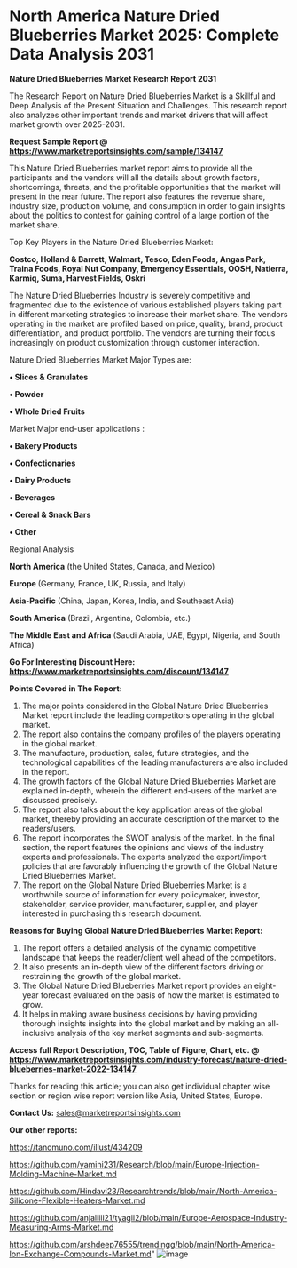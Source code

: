 # North America Nature Dried Blueberries Market 2025: Complete Data Analysis 2031

<strong>Nature Dried Blueberries Market Research Report 2031</strong>

The Research Report on Nature Dried Blueberries Market is a Skillful and Deep Analysis of the Present Situation and Challenges. This research report also analyzes other important trends and market drivers that will affect market growth over 2025-2031.

<strong>Request Sample Report @ <a href=https://www.marketreportsinsights.com/sample/134147>https://www.marketreportsinsights.com/sample/134147</a></strong>

This Nature Dried Blueberries market report aims to provide all the participants and the vendors will all the details about growth factors, shortcomings, threats, and the profitable opportunities that the market will present in the near future. The report also features the revenue share, industry size, production volume, and consumption in order to gain insights about the politics to contest for gaining control of a large portion of the market share.

Top Key Players in the Nature Dried Blueberries Market:

<strong>Costco, Holland & Barrett, Walmart, Tesco, Eden Foods, Angas Park, Traina Foods, Royal Nut Company, Emergency Essentials, OOSH, Natierra, Karmiq, Suma, Harvest Fields, Oskri</strong>

The Nature Dried Blueberries Industry is severely competitive and fragmented due to the existence of various established players taking part in different marketing strategies to increase their market share. The vendors operating in the market are profiled based on price, quality, brand, product differentiation, and product portfolio. The vendors are turning their focus increasingly on product customization through customer interaction.

Nature Dried Blueberries Market Major Types are:

<strong>• Slices & Granulates

• Powder

• Whole Dried Fruits</strong>

Market Major end-user applications :

<strong>• Bakery Products

• Confectionaries

• Dairy Products

• Beverages

• Cereal & Snack Bars

• Other</strong>

Regional Analysis

</u><strong><b>North America</b></strong> (the United States, Canada, and Mexico)

<strong><b>Europe </b></strong>(Germany, France, UK, Russia, and Italy)

<strong><b>Asia-Pacific</b></strong> (China, Japan, Korea, India, and Southeast Asia)

<strong><b>South America</b></strong> (Brazil, Argentina, Colombia, etc.)

<strong><b>The Middle East and Africa</b></strong> (Saudi Arabia, UAE, Egypt, Nigeria, and South Africa)

<strong>Go For Interesting Discount Here: <a href=https://www.marketreportsinsights.com/discount/134147>https://www.marketreportsinsights.com/discount/134147</a></strong>

<strong>Points Covered in The Report:</strong>
<ol>
  <li>The major points considered in the Global Nature Dried Blueberries Market report include the leading competitors operating in the global market.</li>
  <li>The report also contains the company profiles of the players operating in the global market.</li>
  <li>The manufacture, production, sales, future strategies, and the technological capabilities of the leading manufacturers are also included in the report.</li>
  <li>The growth factors of the Global Nature Dried Blueberries Market are explained in-depth, wherein the different end-users of the market are discussed precisely.</li>
  <li>The report also talks about the key application areas of the global market, thereby providing an accurate description of the market to the readers/users.</li>
  <li>The report incorporates the SWOT analysis of the market. In the final section, the report features the opinions and views of the industry experts and professionals. The experts analyzed the export/import policies that are favorably influencing the growth of the Global Nature Dried Blueberries Market.</li>
  <li>The report on the Global Nature Dried Blueberries Market is a worthwhile source of information for every policymaker, investor, stakeholder, service provider, manufacturer, supplier, and player interested in purchasing this research document.</li>
</ol>
<strong>Reasons for Buying Global Nature Dried Blueberries Market Report:</strong>

<ol>
  <li>The report offers a detailed analysis of the dynamic competitive landscape that keeps the reader/client well ahead of the competitors.</li>
  <li>It also presents an in-depth view of the different factors driving or restraining the growth of the global market.</li>
  <li>The Global Nature Dried Blueberries Market report provides an eight-year forecast evaluated on the basis of how the market is estimated to grow.</li>
  <li>It helps in making aware business decisions by having providing thorough insights insights into the global market and by making an all-inclusive analysis of the key market segments and sub-segments.</li>
</ol>
<strong>Access full Report Description, TOC, Table of Figure, Chart, etc. @ <a href=https://www.marketreportsinsights.com/industry-forecast/nature-dried-blueberries-market-2022-134147>https://www.marketreportsinsights.com/industry-forecast/nature-dried-blueberries-market-2022-134147</a></strong>


Thanks for reading this article; you can also get individual chapter wise section or region wise report version like Asia, United States, Europe.

<strong>Contact Us:</strong>
sales@marketreportsinsights.com

<strong>Our other reports:</strong>

<a href=https://tanomuno.com/illust/434209>https://tanomuno.com/illust/434209</a>

<a href=https://github.com/yamini231/Research/blob/main/Europe-Injection-Molding-Machine-Market.md>https://github.com/yamini231/Research/blob/main/Europe-Injection-Molding-Machine-Market.md</a>

<a href=https://github.com/Hindavi23/Researchtrends/blob/main/North-America-Silicone-Flexible-Heaters-Market.md>https://github.com/Hindavi23/Researchtrends/blob/main/North-America-Silicone-Flexible-Heaters-Market.md</a>

<a href=https://github.com/anjaliiii21/tyagii2/blob/main/Europe-Aerospace-Industry-Measuring-Arms-Market.md>https://github.com/anjaliiii21/tyagii2/blob/main/Europe-Aerospace-Industry-Measuring-Arms-Market.md</a>

<a href=https://github.com/arshdeep76555/trendingg/blob/main/North-America-Ion-Exchange-Compounds-Market.md>https://github.com/arshdeep76555/trendingg/blob/main/North-America-Ion-Exchange-Compounds-Market.md</a>"
![image](https://github.com/user-attachments/assets/4e200f12-1743-4d1c-b8a5-589cbcf6086a)
